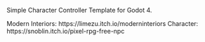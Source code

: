 Simple Character Controller Template for Godot 4.

<Asset Sources>
Modern Interiors: https://limezu.itch.io/moderninteriors
Character: https://snoblin.itch.io/pixel-rpg-free-npc
